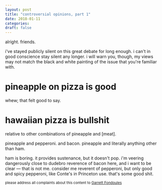 ```yaml
---
layout: post
title: "controversial opinions, part 1"
date: 2018-01-11
categories:
draft: false
---
```


alright. friends.

i've stayed publicly silent on this great debate for long enough. i can't in good conscience stay silent any longer. i will warn you, though, my views may not match the black and white painting of the issue that you're familiar with.

# pineapple on pizza is good

whew; that felt good to say.

# hawaiian pizza is bullshit
relative to other combinations of pineapple and \[meat\].

pineapple and pepperoni. and bacon. pineapple and literally anything other than ham.

ham is boring. it provides sustenance, but it doesn't pop. i'm veering dangerously close to dudebro reverence of bacon here, and i want to be clear — that is not me. consider me reverent of pepperoni, but only good and spicy pepperoni, like Conte's in Princeton use. that's some good shit.

<small>please address all complaints about this content to [Garrett Fondoules](https://www.facebook.com/gfondoules)</small>